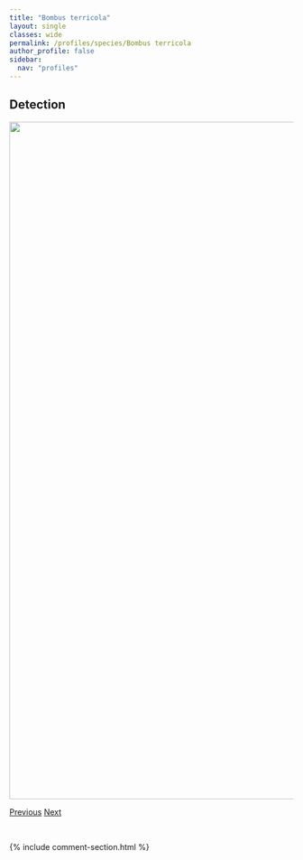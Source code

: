 ```yaml
---
title: "Bombus terricola"
layout: single
classes: wide
permalink: /profiles/species/Bombus terricola
author_profile: false
sidebar:
  nav: "profiles"
---
```


<h2>Detection</h2>

<a href="/ANBC/assets/figures/species/Bombus terricola/range-map.png">
<img src="/ANBC/assets/figures/species/Bombus terricola/range-map.png" height = "1200" width = "800">
</a>

<a href="/profiles/species/Bombus ternarius" class="pagination--pager" title="PreviousName">Previous</a> <a href="/profiles/species/Bombus unknown" class="pagination--pager" title="NextName">Next</a>

<p>&nbsp;</p>

{% include comment-section.html %}
